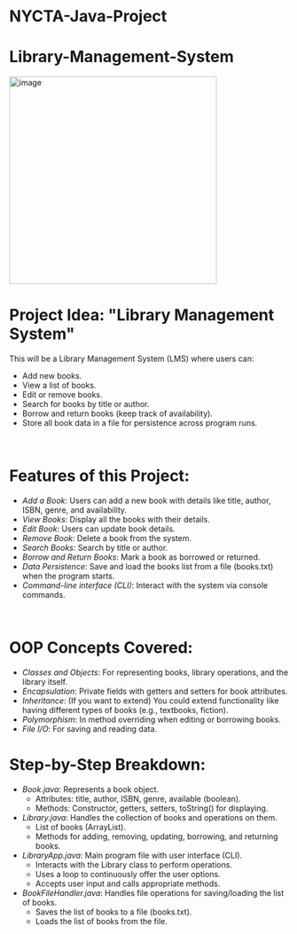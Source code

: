 # NYCTA-Java-Project
# Library-Management-System

<img width="374" alt="image" src="https://github.com/user-attachments/assets/be0e19f6-0d02-46ac-a8eb-637bdd8ca716" />

# Project Idea: "Library Management System"
This will be a Library Management System (LMS) where users can:
- Add new books.
- View a list of books.
- Edit or remove books.
- Search for books by title or author.
- Borrow and return books (keep track of availability).
- Store all book data in a file for persistence across program runs.

<br/>

# Features of this Project:
- *Add a Book*: Users can add a new book with details like title, author, ISBN, genre, and availability.
- *View Books*: Display all the books with their details.
- *Edit Book*: Users can update book details.
- *Remove Book*: Delete a book from the system.
- *Search Books*: Search by title or author.
- *Borrow and Return Books*: Mark a book as borrowed or returned.
- *Data Persistence*: Save and load the books list from a file (books.txt) when the program starts.
- *Command-line interface (CLI)*: Interact with the system via console commands.

<br/>

# OOP Concepts Covered:
- *Classes and Objects*: For representing books, library operations, and the library itself.
- *Encapsulation*: Private fields with getters and setters for book attributes.
- *Inheritance*: (If you want to extend) You could extend functionality like having different types of books (e.g., textbooks, fiction).
- *Polymorphism*: In method overriding when editing or borrowing books.
- *File I/O*: For saving and reading data.


# Step-by-Step Breakdown:
- *Book.java*: Represents a book object.
    - Attributes: title, author, ISBN, genre, available (boolean).
    - Methods: Constructor, getters, setters, toString() for displaying.
- *Library.java*: Handles the collection of books and operations on them.
    - List of books (ArrayList<Book>).
    - Methods for adding, removing, updating, borrowing, and returning books.
- *LibraryApp.java*: Main program file with user interface (CLI).
    - Interacts with the Library class to perform operations.
    - Uses a loop to continuously offer the user options.
    - Accepts user input and calls appropriate methods.
- *BookFileHandler.java*: Handles file operations for saving/loading the list of books.
    - Saves the list of books to a file (books.txt).
    - Loads the list of books from the file.
